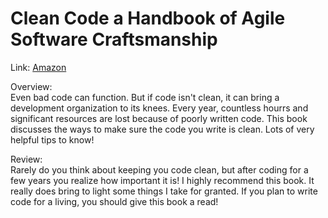 # Clean Code a Handbook of Agile Software Craftsmanship
Link: [Amazon](https://www.amazon.com/Clean-Code-Handbook-Software-Craftsmanship/dp/0132350882/ref=sr_1_1?ie=UTF8&qid=1548965967&sr=8-1&keywords=clean+code+a+handbook+of+agile+software+craftsmanship )
  
Overview:  
Even bad code can function. But if code isn't clean, it can bring a development organization to its knees. Every year, countless hourrs and significant resources are lost because of poorly written code. This book discusses the ways to make sure the code you write is clean. Lots of very helpful tips to know!

Review:  
Rarely do you think about keeping you code clean, but after coding for a few years you realize how important it is! I highly recommend this book. It really does bring to light some things I take for granted. If you plan to write code for a living, you should give this book a read!

